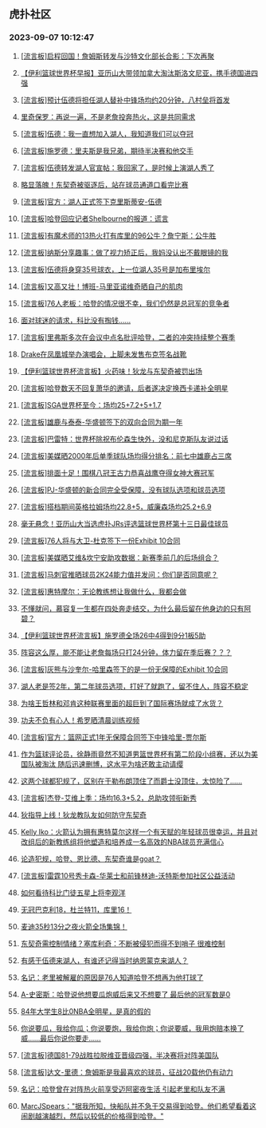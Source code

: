 ## 虎扑社区 
### 2023-09-07 10:12:47

1. [[流言板]启程回国！詹姆斯转发与沙特文化部长合影：下次再聚](https://bbs.hupu.com/62018667.html)

2. [【伊利篮球世界杯早报】亚历山大带领加拿大淘汰斯洛文尼亚，携手德国进四强](https://bbs.hupu.com/62017287.html)

3. [[流言板]预计伍德将担任湖人替补中锋场均约20分钟，八村垒将首发](https://bbs.hupu.com/62018297.html)

4. [里奇保罗：再说一遍，不是老詹投奔热火，这是共同需求](https://bbs.hupu.com/62018558.html)

5. [[流言板]伍德：我一直想加入湖人，我知道我们可以夺冠](https://bbs.hupu.com/62018370.html)

6. [[流言板]施罗德：里夫斯是我兄弟，期待半决赛和他交手](https://bbs.hupu.com/62018383.html)

7. [[流言板]伍德转发湖人官宣帖：我回家了，是时候上演湖人秀了](https://bbs.hupu.com/62018342.html)

8. [略显落魄！东契奇被驱逐后，站在球员通道口看完比赛](https://bbs.hupu.com/62018885.html)

9. [[流言板]官方：湖人正式签下克里斯蒂安-伍德](https://bbs.hupu.com/62018249.html)

10. [[流言板]哈登回应记者Shelbourne的报道：谎言](https://bbs.hupu.com/62018782.html)

11. [[流言板]有魔术师的13热火打有库里的96公牛？詹宁斯：公牛胜](https://bbs.hupu.com/62018436.html)

12. [[流言板]纳斯分享趣事：做了视力矫正后，我妈没认出不戴眼镜的我](https://bbs.hupu.com/62018463.html)

13. [[流言板]伍德将身穿35号球衣，上一位湖人35号是加布里埃尔](https://bbs.hupu.com/62019482.html)

14. [[流言板]又高又壮！博班-马里亚诺维奇晒自己的肌肉](https://bbs.hupu.com/62018427.html)

15. [[流言板]76人老板：哈登的情况很不幸，我们仍然是总冠军的竞争者](https://bbs.hupu.com/62019031.html)

16. [面对球迷的请求，科比没有掏钱……](https://bbs.hupu.com/62018848.html)

17. [[流言板]里弗斯多次在会议中点名批评哈登，二者的冲突持续整个赛季](https://bbs.hupu.com/62016075.html)

18. [Drake在凤凰城举办演唱会，上脚未发售布克签名战靴](https://bbs.hupu.com/62018578.html)

19. [【伊利篮球世界杯流言板】火药味！狄龙与东契奇被罚出场](https://bbs.hupu.com/62015923.html)

20. [[流言板]哈登数天不回复萧华的邀请，后者遂决定换西卡递补全明星](https://bbs.hupu.com/62015609.html)

21. [[流言板]SGA世界杯至今：场均25+7.2+5+1.7](https://bbs.hupu.com/62019330.html)

22. [[流言板]雄鹿与泰泰-华盛顿签下的双向合同为期一年](https://bbs.hupu.com/62018955.html)

23. [[流言板]巴雷特：世界杯除祝布伦森生快外，没和尼克斯队友说过话](https://bbs.hupu.com/62018406.html)

24. [[流言板]美媒晒2000年后单季球队场均得分排名：前七中雄鹿占三席](https://bbs.hupu.com/62019308.html)

25. [[流言板]排面十足！围棋八冠王古力恭喜战鹰夺得女神大赛冠军](https://bbs.hupu.com/62014665.html)

26. [[流言板]PJ-华盛顿的新合同完全受保障，没有球队选项和球员选项](https://bbs.hupu.com/62019000.html)

27. [[流言板]搭档期间英格拉姆场均22.8+5，威廉森场均25.2+6.9](https://bbs.hupu.com/62019272.html)

28. [毫无悬念！亚历山大当选虎扑JRs评选篮球世界杯第十三日最佳球员](https://bbs.hupu.com/62019069.html)

29. [[流言板]76人将与大卫-杜克签下一份Exhibit 10合同](https://bbs.hupu.com/62018811.html)

30. [[流言板]美媒晒艾维&坎宁安助攻数据：新赛季前几的后场组合？](https://bbs.hupu.com/62019241.html)

31. [[流言板]马刺官推晒球员2K24能力值并发问：你们是否同意呢？](https://bbs.hupu.com/62019543.html)

32. [[流言板]惠特摩尔：无论教练想让我做什么，我都会做](https://bbs.hupu.com/62018907.html)

33. [不懂就问，慕容复一生都在四处奔走结交，为什么最后留在他身边的只有阿碧？](https://bbs.hupu.com/62019465.html)

34. [【伊利篮球世界杯流言板】施罗德全场26中4得到9分1板5助](https://bbs.hupu.com/62013316.html)

35. [阵容这么厚，能不能让老詹每场只打24分钟，体力留在季后赛？？？](https://bbs.hupu.com/62018646.html)

36. [[流言板]灰熊与沙奎尔-哈里森签下的是一份无保障的Exhibit 10合同](https://bbs.hupu.com/62018975.html)

37. [湖人老是签2年，第二年球员选项，打好了就跑了，留不住人，阵容不稳定](https://bbs.hupu.com/62018937.html)

38. [为啥王哲林和邓肯这种联赛里面的超巨到了国际赛场就成了水货？](https://bbs.hupu.com/62019316.html)

39. [功夫不负有心人！希罗晒清晨训练视频](https://bbs.hupu.com/62018480.html)

40. [[流言板]官方：篮网正式1年无保障合同签下中锋哈里-贾尔斯](https://bbs.hupu.com/62019499.html)

41. [作为篮球评论员，徐静雨竟然不知道男篮世界杯有第二阶段小组赛，还以为美国队被淘汰 随后迅速删博，这水平为啥还敢主动请缨](https://bbs.hupu.com/62019217.html)

42. [这两个球都犯规了，区别在于勒布朗顶住了而爵士没顶住，太惊险了……](https://bbs.hupu.com/62018469.html)

43. [[流言板]杰登-艾维上季：场均16.3+5.2，总助攻领衔新秀](https://bbs.hupu.com/62019350.html)

44. [狄指导上线！狄龙教队友如何防守东契奇](https://bbs.hupu.com/62018799.html)

45. [Kelly Iko：火箭认为拥有惠特莫尔这样一个有天赋的年轻球员很幸运，并且对改组后的新教练组将他塑造和培养成一名高效的NBA球员充满信心](https://bbs.hupu.com/62018658.html)

46. [论造犯规，哈登、恩比德、东契奇谁是goat？](https://bbs.hupu.com/62019410.html)

47. [[流言板]雷霆10号秀卡森-华莱士和前锋林迪-沃特斯参加社区公益活动](https://bbs.hupu.com/62019479.html)

48. [如何看待科比门徒五星上将李观洋](https://bbs.hupu.com/62019249.html)

49. [无冠巴克利18，杜兰特11，库里16！](https://bbs.hupu.com/62018632.html)

50. [麦迪35秒13分之夜火箭全场集锦！](https://bbs.hupu.com/62007537.html)

51. [东契奇需控制情绪？塞库利奇：不断被侵犯而得不到哨子 很难控制](https://bbs.hupu.com/62018770.html)

52. [有感于伍德来湖人，有谁还记得当时纳恩蒙克来湖人？](https://bbs.hupu.com/62019196.html)

53. [名记：老里被解雇的原因是76人知道哈登不想再为他打球了](https://bbs.hupu.com/62019057.html)

54. [A-史密斯：哈登说他想要瓜炮威后来又不想要了 最后他的冠军数是0](https://bbs.hupu.com/62019104.html)

55. [84年大学生8比0NBA全明星，是真的假的](https://bbs.hupu.com/62019231.html)

56. [你说要瓜，我给你瓜；你说要炮，我给你炮；你说要威，我用炮赔本换了威……最后你说你要走……](https://bbs.hupu.com/62019115.html)

57. [[流言板]德国81-79战胜拉脱维亚晋级四强，半决赛将对阵美国队](https://bbs.hupu.com/62013285.html)

58. [[流言板]达文-里德：詹姆斯是我最喜欢的球员，征战20载他仍有动力](https://bbs.hupu.com/62013950.html)

59. [名记：哈登曾在对阵热火前享受迈阿密夜生活 引起老里和队友不满](https://bbs.hupu.com/62019067.html)

60. [MarcJSpears："据我所知，快船队并不急于交易得到哈登。他们希望看着这闹剧越演越烈，然后以较低的价格得到哈登。" ​​​](https://bbs.hupu.com/62018403.html)

